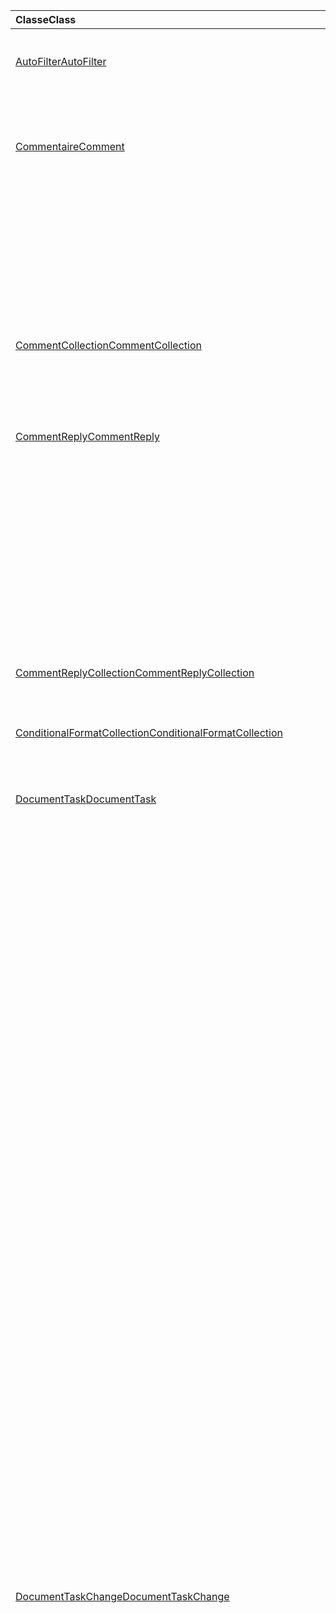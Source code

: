 | <span data-ttu-id="49071-101">Classe</span><span class="sxs-lookup"><span data-stu-id="49071-101">Class</span></span> | <span data-ttu-id="49071-102">Champs</span><span class="sxs-lookup"><span data-stu-id="49071-102">Fields</span></span> | <span data-ttu-id="49071-103">Description</span><span class="sxs-lookup"><span data-stu-id="49071-103">Description</span></span> |
|:---|:---|:---|
|[<span data-ttu-id="49071-104">AutoFilter</span><span class="sxs-lookup"><span data-stu-id="49071-104">AutoFilter</span></span>](/javascript/api/excel/excel.autofilter)|[<span data-ttu-id="49071-105">clearColumnCriteria(columnIndex: number)</span><span class="sxs-lookup"><span data-stu-id="49071-105">clearColumnCriteria(columnIndex: number)</span></span>](/javascript/api/excel/excel.autofilter#clearcolumncriteria-columnindex-)|<span data-ttu-id="49071-106">Efface les critères de filtre du filtre automatique.</span><span class="sxs-lookup"><span data-stu-id="49071-106">Clears the filter criteria of the AutoFilter.</span></span>|
|[<span data-ttu-id="49071-107">Commentaire</span><span class="sxs-lookup"><span data-stu-id="49071-107">Comment</span></span>](/javascript/api/excel/excel.comment)|[<span data-ttu-id="49071-108">assignTask(assignee: Identity)</span><span class="sxs-lookup"><span data-stu-id="49071-108">assignTask(assignee: Identity)</span></span>](/javascript/api/excel/excel.comment#assigntask-assignee-)|<span data-ttu-id="49071-109">Affecte la tâche liée au commentaire à l’utilisateur donné en tant que personne assignée.</span><span class="sxs-lookup"><span data-stu-id="49071-109">Assigns the task attached to the comment to the given user as an assignee.</span></span>|
||[<span data-ttu-id="49071-110">getTask()</span><span class="sxs-lookup"><span data-stu-id="49071-110">getTask()</span></span>](/javascript/api/excel/excel.comment#gettask--)|<span data-ttu-id="49071-111">Obtient la tâche associée à ce commentaire.</span><span class="sxs-lookup"><span data-stu-id="49071-111">Gets the task associated with this comment.</span></span>|
||[<span data-ttu-id="49071-112">getTaskOrNullObject()</span><span class="sxs-lookup"><span data-stu-id="49071-112">getTaskOrNullObject()</span></span>](/javascript/api/excel/excel.comment#gettaskornullobject--)|<span data-ttu-id="49071-113">Obtient la tâche associée à ce commentaire.</span><span class="sxs-lookup"><span data-stu-id="49071-113">Gets the task associated with this comment.</span></span>|
|[<span data-ttu-id="49071-114">CommentCollection</span><span class="sxs-lookup"><span data-stu-id="49071-114">CommentCollection</span></span>](/javascript/api/excel/excel.commentcollection)|[<span data-ttu-id="49071-115">getItemOrNullObject(commentId: string)</span><span class="sxs-lookup"><span data-stu-id="49071-115">getItemOrNullObject(commentId: string)</span></span>](/javascript/api/excel/excel.commentcollection#getitemornullobject-commentid-)|<span data-ttu-id="49071-116">Obtient un commentaire à partir de la collection de sites en fonction de son ID.</span><span class="sxs-lookup"><span data-stu-id="49071-116">Gets a comment from the collection based on its ID.</span></span>|
|[<span data-ttu-id="49071-117">CommentReply</span><span class="sxs-lookup"><span data-stu-id="49071-117">CommentReply</span></span>](/javascript/api/excel/excel.commentreply)|[<span data-ttu-id="49071-118">assignTask(assignee: Identity)</span><span class="sxs-lookup"><span data-stu-id="49071-118">assignTask(assignee: Identity)</span></span>](/javascript/api/excel/excel.commentreply#assigntask-assignee-)|<span data-ttu-id="49071-119">Affecte la tâche liée au commentaire à l’utilisateur donné en tant que seule personne assignée.</span><span class="sxs-lookup"><span data-stu-id="49071-119">Assigns the task attached to the comment to the given user as the sole assignee.</span></span>|
||[<span data-ttu-id="49071-120">getTask()</span><span class="sxs-lookup"><span data-stu-id="49071-120">getTask()</span></span>](/javascript/api/excel/excel.commentreply#gettask--)|<span data-ttu-id="49071-121">Obtient la tâche associée au fil de discussion de cette réponse de commentaire.</span><span class="sxs-lookup"><span data-stu-id="49071-121">Gets the task associated with this comment reply's thread.</span></span>|
||[<span data-ttu-id="49071-122">getTaskOrNullObject()</span><span class="sxs-lookup"><span data-stu-id="49071-122">getTaskOrNullObject()</span></span>](/javascript/api/excel/excel.commentreply#gettaskornullobject--)|<span data-ttu-id="49071-123">Obtient la tâche associée au fil de discussion de cette réponse de commentaire.</span><span class="sxs-lookup"><span data-stu-id="49071-123">Gets the task associated with this comment reply's thread.</span></span>|
|[<span data-ttu-id="49071-124">CommentReplyCollection</span><span class="sxs-lookup"><span data-stu-id="49071-124">CommentReplyCollection</span></span>](/javascript/api/excel/excel.commentreplycollection)|[<span data-ttu-id="49071-125">getItemOrNullObject(commentReplyId: string)</span><span class="sxs-lookup"><span data-stu-id="49071-125">getItemOrNullObject(commentReplyId: string)</span></span>](/javascript/api/excel/excel.commentreplycollection#getitemornullobject-commentreplyid-)|<span data-ttu-id="49071-126">Renvoie une réponse de commentaire identifié via son ID.</span><span class="sxs-lookup"><span data-stu-id="49071-126">Returns a comment reply identified by its ID.</span></span>|
|[<span data-ttu-id="49071-127">ConditionalFormatCollection</span><span class="sxs-lookup"><span data-stu-id="49071-127">ConditionalFormatCollection</span></span>](/javascript/api/excel/excel.conditionalformatcollection)|[<span data-ttu-id="49071-128">getItemOrNullObject(id: string)</span><span class="sxs-lookup"><span data-stu-id="49071-128">getItemOrNullObject(id: string)</span></span>](/javascript/api/excel/excel.conditionalformatcollection#getitemornullobject-id-)|<span data-ttu-id="49071-129">Renvoie un format conditionnel identifié par son ID.</span><span class="sxs-lookup"><span data-stu-id="49071-129">Returns a conditional format identified by its ID.</span></span>|
|[<span data-ttu-id="49071-130">DocumentTask</span><span class="sxs-lookup"><span data-stu-id="49071-130">DocumentTask</span></span>](/javascript/api/excel/excel.documenttask)|[<span data-ttu-id="49071-131">percentComplete</span><span class="sxs-lookup"><span data-stu-id="49071-131">percentComplete</span></span>](/javascript/api/excel/excel.documenttask#percentcomplete)|<span data-ttu-id="49071-132">Spécifie le pourcentage d’achèvement de la tâche.</span><span class="sxs-lookup"><span data-stu-id="49071-132">Specifies the completion percentage of the task.</span></span>|
||[<span data-ttu-id="49071-133">priority</span><span class="sxs-lookup"><span data-stu-id="49071-133">priority</span></span>](/javascript/api/excel/excel.documenttask#priority)|<span data-ttu-id="49071-134">Spécifie la priorité de la tâche.</span><span class="sxs-lookup"><span data-stu-id="49071-134">Specifies the priority of the task.</span></span>|
||[<span data-ttu-id="49071-135">assignees</span><span class="sxs-lookup"><span data-stu-id="49071-135">assignees</span></span>](/javascript/api/excel/excel.documenttask#assignees)|<span data-ttu-id="49071-136">Renvoie une collection de personnes assignées à la tâche.</span><span class="sxs-lookup"><span data-stu-id="49071-136">Returns a collection of assignees of the task.</span></span>|
||[<span data-ttu-id="49071-137">modifications</span><span class="sxs-lookup"><span data-stu-id="49071-137">changes</span></span>](/javascript/api/excel/excel.documenttask#changes)|<span data-ttu-id="49071-138">Obtient les enregistrements de modification de la tâche.</span><span class="sxs-lookup"><span data-stu-id="49071-138">Gets the change records of the task.</span></span>|
||[<span data-ttu-id="49071-139">comment</span><span class="sxs-lookup"><span data-stu-id="49071-139">comment</span></span>](/javascript/api/excel/excel.documenttask#comment)|<span data-ttu-id="49071-140">Obtient le commentaire associé à la tâche.</span><span class="sxs-lookup"><span data-stu-id="49071-140">Gets the comment associated with the task.</span></span>|
||[<span data-ttu-id="49071-141">completedBy</span><span class="sxs-lookup"><span data-stu-id="49071-141">completedBy</span></span>](/javascript/api/excel/excel.documenttask#completedby)|<span data-ttu-id="49071-142">Obtient l’utilisateur le plus récent à avoir effectué la tâche.</span><span class="sxs-lookup"><span data-stu-id="49071-142">Gets the most recent user to have completed the task.</span></span>|
||[<span data-ttu-id="49071-143">completedDateTime</span><span class="sxs-lookup"><span data-stu-id="49071-143">completedDateTime</span></span>](/javascript/api/excel/excel.documenttask#completeddatetime)|<span data-ttu-id="49071-144">Obtient la date et l’heure de fin de la tâche.</span><span class="sxs-lookup"><span data-stu-id="49071-144">Gets the date and time that the task was completed.</span></span>|
||[<span data-ttu-id="49071-145">createdBy</span><span class="sxs-lookup"><span data-stu-id="49071-145">createdBy</span></span>](/javascript/api/excel/excel.documenttask#createdby)|<span data-ttu-id="49071-146">Obtient l’utilisateur qui a créé la tâche.</span><span class="sxs-lookup"><span data-stu-id="49071-146">Gets the user who created the task.</span></span>|
||[<span data-ttu-id="49071-147">createdDateTime</span><span class="sxs-lookup"><span data-stu-id="49071-147">createdDateTime</span></span>](/javascript/api/excel/excel.documenttask#createddatetime)|<span data-ttu-id="49071-148">Obtient la date et l’heure de création de la tâche.</span><span class="sxs-lookup"><span data-stu-id="49071-148">Gets the date and time that the task was created.</span></span>|
||[<span data-ttu-id="49071-149">id</span><span class="sxs-lookup"><span data-stu-id="49071-149">id</span></span>](/javascript/api/excel/excel.documenttask#id)|<span data-ttu-id="49071-150">Obtient l’ID de la tâche.</span><span class="sxs-lookup"><span data-stu-id="49071-150">Gets the ID of the task.</span></span>|
||[<span data-ttu-id="49071-151">setStartAndDueDateTime(startDateTime: Date, dueDateTime: Date)</span><span class="sxs-lookup"><span data-stu-id="49071-151">setStartAndDueDateTime(startDateTime: Date, dueDateTime: Date)</span></span>](/javascript/api/excel/excel.documenttask#setstartandduedatetime-startdatetime--duedatetime-)|<span data-ttu-id="49071-152">Modifie le début et les dates d’échéance de la tâche.</span><span class="sxs-lookup"><span data-stu-id="49071-152">Changes the start and the due dates of the task.</span></span>|
||[<span data-ttu-id="49071-153">startAndDueDateTime</span><span class="sxs-lookup"><span data-stu-id="49071-153">startAndDueDateTime</span></span>](/javascript/api/excel/excel.documenttask#startandduedatetime)|<span data-ttu-id="49071-154">Obtient ou définit la date et l’heure de début et d’échéance de la tâche.</span><span class="sxs-lookup"><span data-stu-id="49071-154">Gets or sets the date and time the task should start and is due.</span></span>|
||[<span data-ttu-id="49071-155">title</span><span class="sxs-lookup"><span data-stu-id="49071-155">title</span></span>](/javascript/api/excel/excel.documenttask#title)|<span data-ttu-id="49071-156">Spécifie le titre de la tâche.</span><span class="sxs-lookup"><span data-stu-id="49071-156">Specifies title of the task.</span></span>|
|[<span data-ttu-id="49071-157">DocumentTaskChange</span><span class="sxs-lookup"><span data-stu-id="49071-157">DocumentTaskChange</span></span>](/javascript/api/excel/excel.documenttaskchange)|[<span data-ttu-id="49071-158">assignee</span><span class="sxs-lookup"><span data-stu-id="49071-158">assignee</span></span>](/javascript/api/excel/excel.documenttaskchange#assignee)|<span data-ttu-id="49071-159">Représente l’utilisateur affecté à la tâche pour un type d’enregistrement de modification ou l’utilisateur non affecté à la tâche pour `assign` un type d’enregistrement de `unassign` modification.</span><span class="sxs-lookup"><span data-stu-id="49071-159">Represents the user assigned to the task for an `assign` change record type, or the user unassigned from the task for an `unassign` change record type.</span></span>|
||[<span data-ttu-id="49071-160">changedBy</span><span class="sxs-lookup"><span data-stu-id="49071-160">changedBy</span></span>](/javascript/api/excel/excel.documenttaskchange#changedby)|<span data-ttu-id="49071-161">Représente l’utilisateur qui a créé ou modifié la tâche.</span><span class="sxs-lookup"><span data-stu-id="49071-161">Represents the user who created or changed the task.</span></span>|
||[<span data-ttu-id="49071-162">commentId</span><span class="sxs-lookup"><span data-stu-id="49071-162">commentId</span></span>](/javascript/api/excel/excel.documenttaskchange#commentid)|<span data-ttu-id="49071-163">Représente l’ID du ou des points d’ancrage de la `Comment` `CommentReply` modification de tâche.</span><span class="sxs-lookup"><span data-stu-id="49071-163">Represents the ID of the `Comment` or `CommentReply` to which the task change is anchored.</span></span>|
||[<span data-ttu-id="49071-164">createdDateTime</span><span class="sxs-lookup"><span data-stu-id="49071-164">createdDateTime</span></span>](/javascript/api/excel/excel.documenttaskchange#createddatetime)|<span data-ttu-id="49071-165">Représente la date et l’heure de création de l’enregistrement de modification de tâche.</span><span class="sxs-lookup"><span data-stu-id="49071-165">Represents the creation date and time of the task change record.</span></span>|
||[<span data-ttu-id="49071-166">dueDateTime</span><span class="sxs-lookup"><span data-stu-id="49071-166">dueDateTime</span></span>](/javascript/api/excel/excel.documenttaskchange#duedatetime)|<span data-ttu-id="49071-167">Représente la date et l’heure d’échéance de la tâche, dans le fuseau horaire UTC.</span><span class="sxs-lookup"><span data-stu-id="49071-167">Represents the task's due date and time, in UTC time zone.</span></span>|
||[<span data-ttu-id="49071-168">id</span><span class="sxs-lookup"><span data-stu-id="49071-168">id</span></span>](/javascript/api/excel/excel.documenttaskchange#id)|<span data-ttu-id="49071-169">ID de l’enregistrement de modification de tâche.</span><span class="sxs-lookup"><span data-stu-id="49071-169">ID for the task change record.</span></span>|
||[<span data-ttu-id="49071-170">percentComplete</span><span class="sxs-lookup"><span data-stu-id="49071-170">percentComplete</span></span>](/javascript/api/excel/excel.documenttaskchange#percentcomplete)|<span data-ttu-id="49071-171">Représente le pourcentage d’achèvement de la tâche.</span><span class="sxs-lookup"><span data-stu-id="49071-171">Represents the task's completion percentage.</span></span>|
||[<span data-ttu-id="49071-172">priority</span><span class="sxs-lookup"><span data-stu-id="49071-172">priority</span></span>](/javascript/api/excel/excel.documenttaskchange#priority)|<span data-ttu-id="49071-173">Représente la priorité de la tâche.</span><span class="sxs-lookup"><span data-stu-id="49071-173">Represents the task's priority.</span></span>|
||[<span data-ttu-id="49071-174">startDateTime</span><span class="sxs-lookup"><span data-stu-id="49071-174">startDateTime</span></span>](/javascript/api/excel/excel.documenttaskchange#startdatetime)|<span data-ttu-id="49071-175">Représente la date et l’heure de début de la tâche, dans le fuseau horaire UTC.</span><span class="sxs-lookup"><span data-stu-id="49071-175">Represents the task's start date and time, in UTC time zone.</span></span>|
||[<span data-ttu-id="49071-176">title</span><span class="sxs-lookup"><span data-stu-id="49071-176">title</span></span>](/javascript/api/excel/excel.documenttaskchange#title)|<span data-ttu-id="49071-177">Représente le titre de la tâche.</span><span class="sxs-lookup"><span data-stu-id="49071-177">Represents the task's title.</span></span>|
||[<span data-ttu-id="49071-178">type</span><span class="sxs-lookup"><span data-stu-id="49071-178">type</span></span>](/javascript/api/excel/excel.documenttaskchange#type)|<span data-ttu-id="49071-179">Représente le type d’action de l’enregistrement de modification de tâche.</span><span class="sxs-lookup"><span data-stu-id="49071-179">Represents the action type of the task change record.</span></span>|
||[<span data-ttu-id="49071-180">undoHistoryId</span><span class="sxs-lookup"><span data-stu-id="49071-180">undoHistoryId</span></span>](/javascript/api/excel/excel.documenttaskchange#undohistoryid)|<span data-ttu-id="49071-181">Représente la propriété `DocumentTaskChange.id` qui a été annulée pour le type `undo` d’enregistrement de modification.</span><span class="sxs-lookup"><span data-stu-id="49071-181">Represents the `DocumentTaskChange.id` property that was undone for the `undo` change record type.</span></span>|
|[<span data-ttu-id="49071-182">DocumentTaskChangeCollection</span><span class="sxs-lookup"><span data-stu-id="49071-182">DocumentTaskChangeCollection</span></span>](/javascript/api/excel/excel.documenttaskchangecollection)|[<span data-ttu-id="49071-183">getCount()</span><span class="sxs-lookup"><span data-stu-id="49071-183">getCount()</span></span>](/javascript/api/excel/excel.documenttaskchangecollection#getcount--)|<span data-ttu-id="49071-184">Obtient le nombre d’enregistrements de modification dans la collection pour la tâche.</span><span class="sxs-lookup"><span data-stu-id="49071-184">Gets the number of change records in the collection for the task.</span></span>|
||[<span data-ttu-id="49071-185">getItemAt(index: number)</span><span class="sxs-lookup"><span data-stu-id="49071-185">getItemAt(index: number)</span></span>](/javascript/api/excel/excel.documenttaskchangecollection#getitemat-index-)|<span data-ttu-id="49071-186">Obtient un enregistrement de modification de tâche à l’aide de son index dans la collection.</span><span class="sxs-lookup"><span data-stu-id="49071-186">Gets a task change record by using its index in the collection.</span></span>|
||[<span data-ttu-id="49071-187">items</span><span class="sxs-lookup"><span data-stu-id="49071-187">items</span></span>](/javascript/api/excel/excel.documenttaskchangecollection#items)|<span data-ttu-id="49071-188">Obtient l’élément enfant chargé dans cette collection de sites.</span><span class="sxs-lookup"><span data-stu-id="49071-188">Gets the loaded child items in this collection.</span></span>|
|[<span data-ttu-id="49071-189">DocumentTaskCollection</span><span class="sxs-lookup"><span data-stu-id="49071-189">DocumentTaskCollection</span></span>](/javascript/api/excel/excel.documenttaskcollection)|[<span data-ttu-id="49071-190">getCount()</span><span class="sxs-lookup"><span data-stu-id="49071-190">getCount()</span></span>](/javascript/api/excel/excel.documenttaskcollection#getcount--)|<span data-ttu-id="49071-191">Obtient le nombre de tâches dans la collection.</span><span class="sxs-lookup"><span data-stu-id="49071-191">Gets the number of tasks in the collection.</span></span>|
||[<span data-ttu-id="49071-192">getItem(key: string)</span><span class="sxs-lookup"><span data-stu-id="49071-192">getItem(key: string)</span></span>](/javascript/api/excel/excel.documenttaskcollection#getitem-key-)|<span data-ttu-id="49071-193">Obtient une tâche à l’aide de son ID.</span><span class="sxs-lookup"><span data-stu-id="49071-193">Gets a task using its ID.</span></span>|
||[<span data-ttu-id="49071-194">getItemAt(index: number)</span><span class="sxs-lookup"><span data-stu-id="49071-194">getItemAt(index: number)</span></span>](/javascript/api/excel/excel.documenttaskcollection#getitemat-index-)|<span data-ttu-id="49071-195">Obtient une tâche par son index dans la collection.</span><span class="sxs-lookup"><span data-stu-id="49071-195">Gets a task by its index in the collection.</span></span>|
||[<span data-ttu-id="49071-196">getItemOrNullObject(key: string)</span><span class="sxs-lookup"><span data-stu-id="49071-196">getItemOrNullObject(key: string)</span></span>](/javascript/api/excel/excel.documenttaskcollection#getitemornullobject-key-)|<span data-ttu-id="49071-197">Obtient une tâche à l’aide de son ID.</span><span class="sxs-lookup"><span data-stu-id="49071-197">Gets a task using its ID.</span></span>|
||[<span data-ttu-id="49071-198">items</span><span class="sxs-lookup"><span data-stu-id="49071-198">items</span></span>](/javascript/api/excel/excel.documenttaskcollection#items)|<span data-ttu-id="49071-199">Obtient l’élément enfant chargé dans cette collection de sites.</span><span class="sxs-lookup"><span data-stu-id="49071-199">Gets the loaded child items in this collection.</span></span>|
|[<span data-ttu-id="49071-200">DocumentTaskSchedule</span><span class="sxs-lookup"><span data-stu-id="49071-200">DocumentTaskSchedule</span></span>](/javascript/api/excel/excel.documenttaskschedule)|[<span data-ttu-id="49071-201">dueDateTime</span><span class="sxs-lookup"><span data-stu-id="49071-201">dueDateTime</span></span>](/javascript/api/excel/excel.documenttaskschedule#duedatetime)|<span data-ttu-id="49071-202">Obtient la date et l’heure d’échéance de la tâche.</span><span class="sxs-lookup"><span data-stu-id="49071-202">Gets the date and time that the task is due.</span></span>|
||[<span data-ttu-id="49071-203">startDateTime</span><span class="sxs-lookup"><span data-stu-id="49071-203">startDateTime</span></span>](/javascript/api/excel/excel.documenttaskschedule#startdatetime)|<span data-ttu-id="49071-204">Obtient la date et l’heure de début de la tâche.</span><span class="sxs-lookup"><span data-stu-id="49071-204">Gets the date and time that the task should start.</span></span>|
|[<span data-ttu-id="49071-205">FormulaChangedEventDetail</span><span class="sxs-lookup"><span data-stu-id="49071-205">FormulaChangedEventDetail</span></span>](/javascript/api/excel/excel.formulachangedeventdetail)|[<span data-ttu-id="49071-206">cellAddress</span><span class="sxs-lookup"><span data-stu-id="49071-206">cellAddress</span></span>](/javascript/api/excel/excel.formulachangedeventdetail#celladdress)|<span data-ttu-id="49071-207">Adresse de la cellule qui contient la formule modifiée.</span><span class="sxs-lookup"><span data-stu-id="49071-207">The address of the cell that contains the changed formula.</span></span>|
||[<span data-ttu-id="49071-208">previousFormula</span><span class="sxs-lookup"><span data-stu-id="49071-208">previousFormula</span></span>](/javascript/api/excel/excel.formulachangedeventdetail#previousformula)|<span data-ttu-id="49071-209">Représente la formule précédente, avant qu’elle n’a été modifiée.</span><span class="sxs-lookup"><span data-stu-id="49071-209">Represents the previous formula, before it was changed.</span></span>|
|[<span data-ttu-id="49071-210">GroupShapeCollection</span><span class="sxs-lookup"><span data-stu-id="49071-210">GroupShapeCollection</span></span>](/javascript/api/excel/excel.groupshapecollection)|[<span data-ttu-id="49071-211">getItemOrNullObject(key: string)</span><span class="sxs-lookup"><span data-stu-id="49071-211">getItemOrNullObject(key: string)</span></span>](/javascript/api/excel/excel.groupshapecollection#getitemornullobject-key-)|<span data-ttu-id="49071-212">Obtient une forme à l’aide de son nom ou de son ID.</span><span class="sxs-lookup"><span data-stu-id="49071-212">Gets a shape using its name or ID.</span></span>|
|[<span data-ttu-id="49071-213">Identité</span><span class="sxs-lookup"><span data-stu-id="49071-213">Identity</span></span>](/javascript/api/excel/excel.identity)|[<span data-ttu-id="49071-214">displayName</span><span class="sxs-lookup"><span data-stu-id="49071-214">displayName</span></span>](/javascript/api/excel/excel.identity#displayname)|<span data-ttu-id="49071-215">Représente le nom d’affichage de l’utilisateur.</span><span class="sxs-lookup"><span data-stu-id="49071-215">Represents the user's display name.</span></span>|
||[<span data-ttu-id="49071-216">email</span><span class="sxs-lookup"><span data-stu-id="49071-216">email</span></span>](/javascript/api/excel/excel.identity#email)|<span data-ttu-id="49071-217">Représente l’adresse e-mail de l’utilisateur.</span><span class="sxs-lookup"><span data-stu-id="49071-217">Represents the user's email address.</span></span>|
||[<span data-ttu-id="49071-218">id</span><span class="sxs-lookup"><span data-stu-id="49071-218">id</span></span>](/javascript/api/excel/excel.identity#id)|<span data-ttu-id="49071-219">Représente l’ID unique de l’utilisateur.</span><span class="sxs-lookup"><span data-stu-id="49071-219">Represents the user's unique ID.</span></span>|
|[<span data-ttu-id="49071-220">IdentityCollection</span><span class="sxs-lookup"><span data-stu-id="49071-220">IdentityCollection</span></span>](/javascript/api/excel/excel.identitycollection)|[<span data-ttu-id="49071-221">add(assignee: Identity)</span><span class="sxs-lookup"><span data-stu-id="49071-221">add(assignee: Identity)</span></span>](/javascript/api/excel/excel.identitycollection#add-assignee-)|<span data-ttu-id="49071-222">Ajoute une identité d’utilisateur à la collection.</span><span class="sxs-lookup"><span data-stu-id="49071-222">Adds a user identity to the collection.</span></span>|
||[<span data-ttu-id="49071-223">clear()</span><span class="sxs-lookup"><span data-stu-id="49071-223">clear()</span></span>](/javascript/api/excel/excel.identitycollection#clear--)|<span data-ttu-id="49071-224">Supprime toutes les identités utilisateur de la collection.</span><span class="sxs-lookup"><span data-stu-id="49071-224">Removes all user identities from the collection.</span></span>|
||[<span data-ttu-id="49071-225">getCount()</span><span class="sxs-lookup"><span data-stu-id="49071-225">getCount()</span></span>](/javascript/api/excel/excel.identitycollection#getcount--)|<span data-ttu-id="49071-226">Obtient le nombre d'éléments dans la collection.</span><span class="sxs-lookup"><span data-stu-id="49071-226">Gets the number of items in the collection.</span></span>|
||[<span data-ttu-id="49071-227">getItemAt(index: number)</span><span class="sxs-lookup"><span data-stu-id="49071-227">getItemAt(index: number)</span></span>](/javascript/api/excel/excel.identitycollection#getitemat-index-)|<span data-ttu-id="49071-228">Obtient une identité d’utilisateur de document à l’aide de son index dans la collection.</span><span class="sxs-lookup"><span data-stu-id="49071-228">Gets a document user identity by using its index in the collection.</span></span>|
||[<span data-ttu-id="49071-229">items</span><span class="sxs-lookup"><span data-stu-id="49071-229">items</span></span>](/javascript/api/excel/excel.identitycollection#items)|<span data-ttu-id="49071-230">Obtient l’élément enfant chargé dans cette collection de sites.</span><span class="sxs-lookup"><span data-stu-id="49071-230">Gets the loaded child items in this collection.</span></span>|
||[<span data-ttu-id="49071-231">remove(assignee: Identity)</span><span class="sxs-lookup"><span data-stu-id="49071-231">remove(assignee: Identity)</span></span>](/javascript/api/excel/excel.identitycollection#remove-assignee-)|<span data-ttu-id="49071-232">Supprime une identité d’utilisateur de la collection.</span><span class="sxs-lookup"><span data-stu-id="49071-232">Removes a user identity from the collection.</span></span>|
|[<span data-ttu-id="49071-233">IdentityEntity</span><span class="sxs-lookup"><span data-stu-id="49071-233">IdentityEntity</span></span>](/javascript/api/excel/excel.identityentity)|[<span data-ttu-id="49071-234">displayName</span><span class="sxs-lookup"><span data-stu-id="49071-234">displayName</span></span>](/javascript/api/excel/excel.identityentity#displayname)|<span data-ttu-id="49071-235">Représente le nom d’affichage de l’utilisateur.</span><span class="sxs-lookup"><span data-stu-id="49071-235">Represents the user's display name.</span></span>|
||[<span data-ttu-id="49071-236">email</span><span class="sxs-lookup"><span data-stu-id="49071-236">email</span></span>](/javascript/api/excel/excel.identityentity#email)|<span data-ttu-id="49071-237">Représente l’adresse e-mail de l’utilisateur.</span><span class="sxs-lookup"><span data-stu-id="49071-237">Represents the user's email address.</span></span>|
||[<span data-ttu-id="49071-238">id</span><span class="sxs-lookup"><span data-stu-id="49071-238">id</span></span>](/javascript/api/excel/excel.identityentity#id)|<span data-ttu-id="49071-239">Représente l’ID unique de l’utilisateur.</span><span class="sxs-lookup"><span data-stu-id="49071-239">Represents the user's unique ID.</span></span>|
|[<span data-ttu-id="49071-240">InsertWorksheetOptions</span><span class="sxs-lookup"><span data-stu-id="49071-240">InsertWorksheetOptions</span></span>](/javascript/api/excel/excel.insertworksheetoptions)|[<span data-ttu-id="49071-241">positionType</span><span class="sxs-lookup"><span data-stu-id="49071-241">positionType</span></span>](/javascript/api/excel/excel.insertworksheetoptions#positiontype)|<span data-ttu-id="49071-242">Position d’insertion, dans le livre de calcul actuel, des nouvelles feuilles de calcul.</span><span class="sxs-lookup"><span data-stu-id="49071-242">The insert position, in the current workbook, of the new worksheets.</span></span>|
||[<span data-ttu-id="49071-243">relativeTo</span><span class="sxs-lookup"><span data-stu-id="49071-243">relativeTo</span></span>](/javascript/api/excel/excel.insertworksheetoptions#relativeto)|<span data-ttu-id="49071-244">Feuille de calcul du manuel actuel référencé pour le `WorksheetPositionType` paramètre.</span><span class="sxs-lookup"><span data-stu-id="49071-244">The worksheet in the current workbook that is referenced for the `WorksheetPositionType` parameter.</span></span>|
||[<span data-ttu-id="49071-245">sheetNamesToInsert</span><span class="sxs-lookup"><span data-stu-id="49071-245">sheetNamesToInsert</span></span>](/javascript/api/excel/excel.insertworksheetoptions#sheetnamestoinsert)|<span data-ttu-id="49071-246">Noms des feuilles de calcul individuelles à insérer.</span><span class="sxs-lookup"><span data-stu-id="49071-246">The names of individual worksheets to insert.</span></span>|
|[<span data-ttu-id="49071-247">LinkedDataType</span><span class="sxs-lookup"><span data-stu-id="49071-247">LinkedDataType</span></span>](/javascript/api/excel/excel.linkeddatatype)|[<span data-ttu-id="49071-248">dataProvider</span><span class="sxs-lookup"><span data-stu-id="49071-248">dataProvider</span></span>](/javascript/api/excel/excel.linkeddatatype#dataprovider)|<span data-ttu-id="49071-249">Nom du fournisseur de données pour le type de données liées.</span><span class="sxs-lookup"><span data-stu-id="49071-249">The name of the data provider for the linked data type.</span></span>|
||[<span data-ttu-id="49071-250">lastRefreshed</span><span class="sxs-lookup"><span data-stu-id="49071-250">lastRefreshed</span></span>](/javascript/api/excel/excel.linkeddatatype#lastrefreshed)|<span data-ttu-id="49071-251">Date et heure du fuseau horaire local depuis l’ouverture du manuel lors de la dernière actualisation du type de données liées.</span><span class="sxs-lookup"><span data-stu-id="49071-251">The local time-zone date and time since the workbook was opened when the linked data type was last refreshed.</span></span>|
||[<span data-ttu-id="49071-252">name</span><span class="sxs-lookup"><span data-stu-id="49071-252">name</span></span>](/javascript/api/excel/excel.linkeddatatype#name)|<span data-ttu-id="49071-253">Nom du type de données liées.</span><span class="sxs-lookup"><span data-stu-id="49071-253">The name of the linked data type.</span></span>|
||[<span data-ttu-id="49071-254">periodicRefreshInterval</span><span class="sxs-lookup"><span data-stu-id="49071-254">periodicRefreshInterval</span></span>](/javascript/api/excel/excel.linkeddatatype#periodicrefreshinterval)|<span data-ttu-id="49071-255">Fréquence, en secondes, à laquelle le type de données liées est actualisé si elle est définie `refreshMode` sur « Périodique ».</span><span class="sxs-lookup"><span data-stu-id="49071-255">The frequency, in seconds, at which the linked data type is refreshed if `refreshMode` is set to "Periodic".</span></span>|
||[<span data-ttu-id="49071-256">refreshMode</span><span class="sxs-lookup"><span data-stu-id="49071-256">refreshMode</span></span>](/javascript/api/excel/excel.linkeddatatype#refreshmode)|<span data-ttu-id="49071-257">Mécanisme par lequel les données du type de données liées sont récupérées.</span><span class="sxs-lookup"><span data-stu-id="49071-257">The mechanism by which the data for the linked data type is retrieved.</span></span>|
||[<span data-ttu-id="49071-258">serviceId</span><span class="sxs-lookup"><span data-stu-id="49071-258">serviceId</span></span>](/javascript/api/excel/excel.linkeddatatype#serviceid)|<span data-ttu-id="49071-259">ID unique du type de données liées.</span><span class="sxs-lookup"><span data-stu-id="49071-259">The unique ID of the linked data type.</span></span>|
||[<span data-ttu-id="49071-260">supportedRefreshModes</span><span class="sxs-lookup"><span data-stu-id="49071-260">supportedRefreshModes</span></span>](/javascript/api/excel/excel.linkeddatatype#supportedrefreshmodes)|<span data-ttu-id="49071-261">Renvoie un tableau avec tous les modes d’actualisation pris en charge par le type de données liées.</span><span class="sxs-lookup"><span data-stu-id="49071-261">Returns an array with all the refresh modes supported by the linked data type.</span></span>|
||[<span data-ttu-id="49071-262">requestRefresh()</span><span class="sxs-lookup"><span data-stu-id="49071-262">requestRefresh()</span></span>](/javascript/api/excel/excel.linkeddatatype#requestrefresh--)|<span data-ttu-id="49071-263">Effectue une demande d’actualisation du type de données liées.</span><span class="sxs-lookup"><span data-stu-id="49071-263">Makes a request to refresh the linked data type.</span></span>|
||[<span data-ttu-id="49071-264">requestSetRefreshMode(refreshMode: Excel. LinkedDataTypeRefreshMode)</span><span class="sxs-lookup"><span data-stu-id="49071-264">requestSetRefreshMode(refreshMode: Excel.LinkedDataTypeRefreshMode)</span></span>](/javascript/api/excel/excel.linkeddatatype#requestsetrefreshmode-refreshmode-)|<span data-ttu-id="49071-265">Effectue une demande de modification du mode d’actualisation pour ce type de données liées.</span><span class="sxs-lookup"><span data-stu-id="49071-265">Makes a request to change the refresh mode for this linked data type.</span></span>|
|[<span data-ttu-id="49071-266">LinkedDataTypeAddedEventArgs</span><span class="sxs-lookup"><span data-stu-id="49071-266">LinkedDataTypeAddedEventArgs</span></span>](/javascript/api/excel/excel.linkeddatatypeaddedeventargs)|[<span data-ttu-id="49071-267">serviceId</span><span class="sxs-lookup"><span data-stu-id="49071-267">serviceId</span></span>](/javascript/api/excel/excel.linkeddatatypeaddedeventargs#serviceid)|<span data-ttu-id="49071-268">ID unique du nouveau type de données liées.</span><span class="sxs-lookup"><span data-stu-id="49071-268">The unique ID of the new linked data type.</span></span>|
||[<span data-ttu-id="49071-269">source</span><span class="sxs-lookup"><span data-stu-id="49071-269">source</span></span>](/javascript/api/excel/excel.linkeddatatypeaddedeventargs#source)|<span data-ttu-id="49071-270">Obtient la source de l’événement.</span><span class="sxs-lookup"><span data-stu-id="49071-270">Gets the source of the event.</span></span>|
||[<span data-ttu-id="49071-271">type</span><span class="sxs-lookup"><span data-stu-id="49071-271">type</span></span>](/javascript/api/excel/excel.linkeddatatypeaddedeventargs#type)|<span data-ttu-id="49071-272">Obtient le type de l’événement.</span><span class="sxs-lookup"><span data-stu-id="49071-272">Gets the type of the event.</span></span>|
|[<span data-ttu-id="49071-273">LinkedDataTypeCollection</span><span class="sxs-lookup"><span data-stu-id="49071-273">LinkedDataTypeCollection</span></span>](/javascript/api/excel/excel.linkeddatatypecollection)|[<span data-ttu-id="49071-274">getCount()</span><span class="sxs-lookup"><span data-stu-id="49071-274">getCount()</span></span>](/javascript/api/excel/excel.linkeddatatypecollection#getcount--)|<span data-ttu-id="49071-275">Obtient le nombre de types de données liées dans la collection.</span><span class="sxs-lookup"><span data-stu-id="49071-275">Gets the number of linked data types in the collection.</span></span>|
||[<span data-ttu-id="49071-276">getItem(key: number)</span><span class="sxs-lookup"><span data-stu-id="49071-276">getItem(key: number)</span></span>](/javascript/api/excel/excel.linkeddatatypecollection#getitem-key-)|<span data-ttu-id="49071-277">Obtient un type de données liées par ID de service.</span><span class="sxs-lookup"><span data-stu-id="49071-277">Gets a linked data type by service ID.</span></span>|
||[<span data-ttu-id="49071-278">getItemAt(index: number)</span><span class="sxs-lookup"><span data-stu-id="49071-278">getItemAt(index: number)</span></span>](/javascript/api/excel/excel.linkeddatatypecollection#getitemat-index-)|<span data-ttu-id="49071-279">Obtient un type de données liées par son index dans la collection.</span><span class="sxs-lookup"><span data-stu-id="49071-279">Gets a linked data type by its index in the collection.</span></span>|
||[<span data-ttu-id="49071-280">getItemOrNullObject(key: number)</span><span class="sxs-lookup"><span data-stu-id="49071-280">getItemOrNullObject(key: number)</span></span>](/javascript/api/excel/excel.linkeddatatypecollection#getitemornullobject-key-)|<span data-ttu-id="49071-281">Obtient un type de données liées par ID.</span><span class="sxs-lookup"><span data-stu-id="49071-281">Gets a linked data type by ID.</span></span>|
||[<span data-ttu-id="49071-282">items</span><span class="sxs-lookup"><span data-stu-id="49071-282">items</span></span>](/javascript/api/excel/excel.linkeddatatypecollection#items)|<span data-ttu-id="49071-283">Obtient l’élément enfant chargé dans cette collection de sites.</span><span class="sxs-lookup"><span data-stu-id="49071-283">Gets the loaded child items in this collection.</span></span>|
||[<span data-ttu-id="49071-284">requestRefreshAll()</span><span class="sxs-lookup"><span data-stu-id="49071-284">requestRefreshAll()</span></span>](/javascript/api/excel/excel.linkeddatatypecollection#requestrefreshall--)|<span data-ttu-id="49071-285">Effectue une demande d’actualisation de tous les types de données liées dans la collection.</span><span class="sxs-lookup"><span data-stu-id="49071-285">Makes a request to refresh all the linked data types in the collection.</span></span>|
|[<span data-ttu-id="49071-286">NamedSheetViewCollection</span><span class="sxs-lookup"><span data-stu-id="49071-286">NamedSheetViewCollection</span></span>](/javascript/api/excel/excel.namedsheetviewcollection)|[<span data-ttu-id="49071-287">getItemOrNullObject(key: string)</span><span class="sxs-lookup"><span data-stu-id="49071-287">getItemOrNullObject(key: string)</span></span>](/javascript/api/excel/excel.namedsheetviewcollection#getitemornullobject-key-)|<span data-ttu-id="49071-288">Obtient une vue de feuille à l’aide de son nom.</span><span class="sxs-lookup"><span data-stu-id="49071-288">Gets a sheet view using its name.</span></span>|
|[<span data-ttu-id="49071-289">PivotLayout</span><span class="sxs-lookup"><span data-stu-id="49071-289">PivotLayout</span></span>](/javascript/api/excel/excel.pivotlayout)|[<span data-ttu-id="49071-290">altTextDescription</span><span class="sxs-lookup"><span data-stu-id="49071-290">altTextDescription</span></span>](/javascript/api/excel/excel.pivotlayout#alttextdescription)|<span data-ttu-id="49071-291">Description de texte de alt du tableau croisé dynamique.</span><span class="sxs-lookup"><span data-stu-id="49071-291">The alt text description of the PivotTable.</span></span>|
||[<span data-ttu-id="49071-292">altTextTitle</span><span class="sxs-lookup"><span data-stu-id="49071-292">altTextTitle</span></span>](/javascript/api/excel/excel.pivotlayout#alttexttitle)|<span data-ttu-id="49071-293">Titre de texte de alt du tableau croisé dynamique.</span><span class="sxs-lookup"><span data-stu-id="49071-293">The alt text title of the PivotTable.</span></span>|
||[<span data-ttu-id="49071-294">displayBlankLineAfterEachItem(display: boolean)</span><span class="sxs-lookup"><span data-stu-id="49071-294">displayBlankLineAfterEachItem(display: boolean)</span></span>](/javascript/api/excel/excel.pivotlayout#displayblanklineaftereachitem-display-)|<span data-ttu-id="49071-295">Définit si une ligne vide doit être affichée après chaque élément.</span><span class="sxs-lookup"><span data-stu-id="49071-295">Sets whether or not to display a blank line after each item.</span></span>|
||[<span data-ttu-id="49071-296">emptyCellText</span><span class="sxs-lookup"><span data-stu-id="49071-296">emptyCellText</span></span>](/javascript/api/excel/excel.pivotlayout#emptycelltext)|<span data-ttu-id="49071-297">Texte qui est automatiquement rempli dans n’importe quelle cellule vide du tableau croisé dynamique si `fillEmptyCells == true` .</span><span class="sxs-lookup"><span data-stu-id="49071-297">The text that is automatically filled into any empty cell in the PivotTable if `fillEmptyCells == true`.</span></span>|
||[<span data-ttu-id="49071-298">fillEmptyCells</span><span class="sxs-lookup"><span data-stu-id="49071-298">fillEmptyCells</span></span>](/javascript/api/excel/excel.pivotlayout#fillemptycells)|<span data-ttu-id="49071-299">Spécifie si les cellules vides du tableau croisé dynamique doivent être remplies avec le `emptyCellText` .</span><span class="sxs-lookup"><span data-stu-id="49071-299">Specifies whether empty cells in the PivotTable should be populated with the `emptyCellText`.</span></span>|
||[<span data-ttu-id="49071-300">getCell(dataHierarchy: DataPivotHierarchy \| string, rowItems: Array<PivotItem \| string>, columnItems: Array<PivotItem \| string>)</span><span class="sxs-lookup"><span data-stu-id="49071-300">getCell(dataHierarchy: DataPivotHierarchy \| string, rowItems: Array<PivotItem \| string>, columnItems: Array<PivotItem \| string>)</span></span>](/javascript/api/excel/excel.pivotlayout#getcell-datahierarchy--rowitems--columnitems-)|<span data-ttu-id="49071-301">Obtient une cellule unique dans le tableau croisé dynamique basé sur une hiérarchie de données ainsi que les éléments de ligne et de colonne de leurs hiérarchies respectives.</span><span class="sxs-lookup"><span data-stu-id="49071-301">Gets a unique cell in the PivotTable based on a data hierarchy and the row and column items of their respective hierarchies.</span></span>|
||[<span data-ttu-id="49071-302">pivotStyle</span><span class="sxs-lookup"><span data-stu-id="49071-302">pivotStyle</span></span>](/javascript/api/excel/excel.pivotlayout#pivotstyle)|<span data-ttu-id="49071-303">Style appliqué au tableau croisé dynamique.</span><span class="sxs-lookup"><span data-stu-id="49071-303">The style applied to the PivotTable.</span></span>|
||[<span data-ttu-id="49071-304">repeatAllItemLabels(repeatLabels: boolean)</span><span class="sxs-lookup"><span data-stu-id="49071-304">repeatAllItemLabels(repeatLabels: boolean)</span></span>](/javascript/api/excel/excel.pivotlayout#repeatallitemlabels-repeatlabels-)|<span data-ttu-id="49071-305">Définit le paramètre « Répéter toutes les étiquettes d’éléments » sur tous les champs du tableau croisé dynamique.</span><span class="sxs-lookup"><span data-stu-id="49071-305">Sets the "repeat all item labels" setting across all fields in the PivotTable.</span></span>|
||[<span data-ttu-id="49071-306">setStyle(style: string \| PivotTableStyle \| BuiltInPivotTableStyle)</span><span class="sxs-lookup"><span data-stu-id="49071-306">setStyle(style: string \| PivotTableStyle \| BuiltInPivotTableStyle)</span></span>](/javascript/api/excel/excel.pivotlayout#setstyle-style-)|<span data-ttu-id="49071-307">Définit le style appliqué au tableau croisé dynamique.</span><span class="sxs-lookup"><span data-stu-id="49071-307">Sets the style applied to the PivotTable.</span></span>|
||[<span data-ttu-id="49071-308">showFieldHeaders</span><span class="sxs-lookup"><span data-stu-id="49071-308">showFieldHeaders</span></span>](/javascript/api/excel/excel.pivotlayout#showfieldheaders)|<span data-ttu-id="49071-309">Spécifie si le tableau croisé dynamique affiche les en-têtes de champ (légendes de champ et les drop-downs de filtre).</span><span class="sxs-lookup"><span data-stu-id="49071-309">Specifies whether the PivotTable displays field headers (field captions and filter drop-downs).</span></span>|
|[<span data-ttu-id="49071-310">PivotTable</span><span class="sxs-lookup"><span data-stu-id="49071-310">PivotTable</span></span>](/javascript/api/excel/excel.pivottable)|[<span data-ttu-id="49071-311">refreshOnOpen</span><span class="sxs-lookup"><span data-stu-id="49071-311">refreshOnOpen</span></span>](/javascript/api/excel/excel.pivottable#refreshonopen)|<span data-ttu-id="49071-312">Spécifie si le tableau croisé dynamique est actualisé à l’ouverture du manuel.</span><span class="sxs-lookup"><span data-stu-id="49071-312">Specifies whether the PivotTable refreshes when the workbook opens.</span></span>|
|[<span data-ttu-id="49071-313">PivotTableScopedCollection</span><span class="sxs-lookup"><span data-stu-id="49071-313">PivotTableScopedCollection</span></span>](/javascript/api/excel/excel.pivottablescopedcollection)|[<span data-ttu-id="49071-314">getFirstOrNullObject()</span><span class="sxs-lookup"><span data-stu-id="49071-314">getFirstOrNullObject()</span></span>](/javascript/api/excel/excel.pivottablescopedcollection#getfirstornullobject--)|<span data-ttu-id="49071-315">Obtient le premier tableau croisé dynamique de la collection.</span><span class="sxs-lookup"><span data-stu-id="49071-315">Gets the first PivotTable in the collection.</span></span>|
|[<span data-ttu-id="49071-316">Range</span><span class="sxs-lookup"><span data-stu-id="49071-316">Range</span></span>](/javascript/api/excel/excel.range)|[<span data-ttu-id="49071-317">getDependents()</span><span class="sxs-lookup"><span data-stu-id="49071-317">getDependents()</span></span>](/javascript/api/excel/excel.range#getdependents--)|<span data-ttu-id="49071-318">Renvoie un objet qui représente la plage contenant tous les dépendants d’une cellule dans la même feuille de calcul ou `WorkbookRangeAreas` dans plusieurs feuilles de calcul.</span><span class="sxs-lookup"><span data-stu-id="49071-318">Returns a `WorkbookRangeAreas` object that represents the range containing all the dependents of a cell in the same worksheet or in multiple worksheets.</span></span>|
||[<span data-ttu-id="49071-319">getDirectDependents()</span><span class="sxs-lookup"><span data-stu-id="49071-319">getDirectDependents()</span></span>](/javascript/api/excel/excel.range#getdirectdependents--)|<span data-ttu-id="49071-320">Renvoie un objet qui représente la plage contenant tous les dépendants directs d’une cellule dans la même feuille de calcul ou `WorkbookRangeAreas` dans plusieurs feuilles de calcul.</span><span class="sxs-lookup"><span data-stu-id="49071-320">Returns a `WorkbookRangeAreas` object that represents the range containing all the direct dependents of a cell in the same worksheet or in multiple worksheets.</span></span>|
||[<span data-ttu-id="49071-321">getMergedAreasOrNullObject()</span><span class="sxs-lookup"><span data-stu-id="49071-321">getMergedAreasOrNullObject()</span></span>](/javascript/api/excel/excel.range#getmergedareasornullobject--)|<span data-ttu-id="49071-322">Renvoie un objet RangeAreas qui représente les zones fusionnées dans cette plage.</span><span class="sxs-lookup"><span data-stu-id="49071-322">Returns a RangeAreas object that represents the merged areas in this range.</span></span>|
||[<span data-ttu-id="49071-323">getPrecedents()</span><span class="sxs-lookup"><span data-stu-id="49071-323">getPrecedents()</span></span>](/javascript/api/excel/excel.range#getprecedents--)|<span data-ttu-id="49071-324">Renvoie un objet qui représente la plage contenant tous les antécédents d’une cellule dans la même feuille de calcul ou `WorkbookRangeAreas` dans plusieurs feuilles de calcul.</span><span class="sxs-lookup"><span data-stu-id="49071-324">Returns a `WorkbookRangeAreas` object that represents the range containing all the precedents of a cell in the same worksheet or in multiple worksheets.</span></span>|
|[<span data-ttu-id="49071-325">RefreshModeChangedEventArgs</span><span class="sxs-lookup"><span data-stu-id="49071-325">RefreshModeChangedEventArgs</span></span>](/javascript/api/excel/excel.refreshmodechangedeventargs)|[<span data-ttu-id="49071-326">refreshMode</span><span class="sxs-lookup"><span data-stu-id="49071-326">refreshMode</span></span>](/javascript/api/excel/excel.refreshmodechangedeventargs#refreshmode)|<span data-ttu-id="49071-327">Mode d’actualisation du type de données liées.</span><span class="sxs-lookup"><span data-stu-id="49071-327">The linked data type refresh mode.</span></span>|
||[<span data-ttu-id="49071-328">serviceId</span><span class="sxs-lookup"><span data-stu-id="49071-328">serviceId</span></span>](/javascript/api/excel/excel.refreshmodechangedeventargs#serviceid)|<span data-ttu-id="49071-329">ID unique de l’objet dont le mode d’actualisation a été modifié.</span><span class="sxs-lookup"><span data-stu-id="49071-329">The unique ID of the object whose refresh mode was changed.</span></span>|
||[<span data-ttu-id="49071-330">source</span><span class="sxs-lookup"><span data-stu-id="49071-330">source</span></span>](/javascript/api/excel/excel.refreshmodechangedeventargs#source)|<span data-ttu-id="49071-331">Obtient la source de l’événement.</span><span class="sxs-lookup"><span data-stu-id="49071-331">Gets the source of the event.</span></span>|
||[<span data-ttu-id="49071-332">type</span><span class="sxs-lookup"><span data-stu-id="49071-332">type</span></span>](/javascript/api/excel/excel.refreshmodechangedeventargs#type)|<span data-ttu-id="49071-333">Obtient le type de l’événement.</span><span class="sxs-lookup"><span data-stu-id="49071-333">Gets the type of the event.</span></span>|
|[<span data-ttu-id="49071-334">RefreshRequestCompletedEventArgs</span><span class="sxs-lookup"><span data-stu-id="49071-334">RefreshRequestCompletedEventArgs</span></span>](/javascript/api/excel/excel.refreshrequestcompletedeventargs)|[<span data-ttu-id="49071-335">actualisé</span><span class="sxs-lookup"><span data-stu-id="49071-335">refreshed</span></span>](/javascript/api/excel/excel.refreshrequestcompletedeventargs#refreshed)|<span data-ttu-id="49071-336">Indique si la demande d’actualisation a réussi.</span><span class="sxs-lookup"><span data-stu-id="49071-336">Indicates if the request to refresh was successful.</span></span>|
||[<span data-ttu-id="49071-337">serviceId</span><span class="sxs-lookup"><span data-stu-id="49071-337">serviceId</span></span>](/javascript/api/excel/excel.refreshrequestcompletedeventargs#serviceid)|<span data-ttu-id="49071-338">ID unique de l’objet dont la demande d’actualisation a été effectuée.</span><span class="sxs-lookup"><span data-stu-id="49071-338">The unique ID of the object whose refresh request was completed.</span></span>|
||[<span data-ttu-id="49071-339">source</span><span class="sxs-lookup"><span data-stu-id="49071-339">source</span></span>](/javascript/api/excel/excel.refreshrequestcompletedeventargs#source)|<span data-ttu-id="49071-340">Obtient la source de l’événement.</span><span class="sxs-lookup"><span data-stu-id="49071-340">Gets the source of the event.</span></span>|
||[<span data-ttu-id="49071-341">type</span><span class="sxs-lookup"><span data-stu-id="49071-341">type</span></span>](/javascript/api/excel/excel.refreshrequestcompletedeventargs#type)|<span data-ttu-id="49071-342">Obtient le type de l’événement.</span><span class="sxs-lookup"><span data-stu-id="49071-342">Gets the type of the event.</span></span>|
||[<span data-ttu-id="49071-343">avertissements</span><span class="sxs-lookup"><span data-stu-id="49071-343">warnings</span></span>](/javascript/api/excel/excel.refreshrequestcompletedeventargs#warnings)|<span data-ttu-id="49071-344">Tableau qui contient les avertissements générés à partir de la demande d’actualisation.</span><span class="sxs-lookup"><span data-stu-id="49071-344">An array that contains any warnings generated from the refresh request.</span></span>|
|[<span data-ttu-id="49071-345">ShapeCollection</span><span class="sxs-lookup"><span data-stu-id="49071-345">ShapeCollection</span></span>](/javascript/api/excel/excel.shapecollection)|[<span data-ttu-id="49071-346">addSvg(xml: string)</span><span class="sxs-lookup"><span data-stu-id="49071-346">addSvg(xml: string)</span></span>](/javascript/api/excel/excel.shapecollection#addsvg-xml-)|<span data-ttu-id="49071-347">Crée un graphique de fichiers SVG (SVG) à partir d’une chaîne XML et il est ajouté à la feuille de calcul.</span><span class="sxs-lookup"><span data-stu-id="49071-347">Creates a scalable vector graphic (SVG) from an XML string and adds it to the worksheet.</span></span>|
||[<span data-ttu-id="49071-348">getItemOrNullObject(key: string)</span><span class="sxs-lookup"><span data-stu-id="49071-348">getItemOrNullObject(key: string)</span></span>](/javascript/api/excel/excel.shapecollection#getitemornullobject-key-)|<span data-ttu-id="49071-349">Obtient une forme à l’aide de son nom ou de son ID.</span><span class="sxs-lookup"><span data-stu-id="49071-349">Gets a shape using its name or ID.</span></span>|
|[<span data-ttu-id="49071-350">Segment</span><span class="sxs-lookup"><span data-stu-id="49071-350">Slicer</span></span>](/javascript/api/excel/excel.slicer)|[<span data-ttu-id="49071-351">nameInFormula</span><span class="sxs-lookup"><span data-stu-id="49071-351">nameInFormula</span></span>](/javascript/api/excel/excel.slicer#nameinformula)|<span data-ttu-id="49071-352">Représente le nom du segment utilisé dans la formule.</span><span class="sxs-lookup"><span data-stu-id="49071-352">Represents the slicer name used in the formula.</span></span>|
||[<span data-ttu-id="49071-353">slicerStyle</span><span class="sxs-lookup"><span data-stu-id="49071-353">slicerStyle</span></span>](/javascript/api/excel/excel.slicer#slicerstyle)|<span data-ttu-id="49071-354">Style appliqué au slicer.</span><span class="sxs-lookup"><span data-stu-id="49071-354">The style applied to the slicer.</span></span>|
||[<span data-ttu-id="49071-355">setStyle(style: string \| SlicerStyle \| BuiltInSlicerStyle)</span><span class="sxs-lookup"><span data-stu-id="49071-355">setStyle(style: string \| SlicerStyle \| BuiltInSlicerStyle)</span></span>](/javascript/api/excel/excel.slicer#setstyle-style-)|<span data-ttu-id="49071-356">Définit le style appliqué au slicer.</span><span class="sxs-lookup"><span data-stu-id="49071-356">Sets the style applied to the slicer.</span></span>|
|[<span data-ttu-id="49071-357">StyleCollection</span><span class="sxs-lookup"><span data-stu-id="49071-357">StyleCollection</span></span>](/javascript/api/excel/excel.stylecollection)|[<span data-ttu-id="49071-358">getItemOrNullObject(name: string)</span><span class="sxs-lookup"><span data-stu-id="49071-358">getItemOrNullObject(name: string)</span></span>](/javascript/api/excel/excel.stylecollection#getitemornullobject-name-)|<span data-ttu-id="49071-359">Obtient un style par nom.</span><span class="sxs-lookup"><span data-stu-id="49071-359">Gets a style by name.</span></span>|
|[<span data-ttu-id="49071-360">Tableau</span><span class="sxs-lookup"><span data-stu-id="49071-360">Table</span></span>](/javascript/api/excel/excel.table)|[<span data-ttu-id="49071-361">clearStyle()</span><span class="sxs-lookup"><span data-stu-id="49071-361">clearStyle()</span></span>](/javascript/api/excel/excel.table#clearstyle--)|<span data-ttu-id="49071-362">Modifie le tableau pour utiliser le style de tableau par défaut.</span><span class="sxs-lookup"><span data-stu-id="49071-362">Changes the table to use the default table style.</span></span>|
||[<span data-ttu-id="49071-363">onFiltered</span><span class="sxs-lookup"><span data-stu-id="49071-363">onFiltered</span></span>](/javascript/api/excel/excel.table#onfiltered)|<span data-ttu-id="49071-364">Se produit lorsqu’un filtre est appliqué à une table spécifique.</span><span class="sxs-lookup"><span data-stu-id="49071-364">Occurs when a filter is applied on a specific table.</span></span>|
||[<span data-ttu-id="49071-365">tableStyle</span><span class="sxs-lookup"><span data-stu-id="49071-365">tableStyle</span></span>](/javascript/api/excel/excel.table#tablestyle)|<span data-ttu-id="49071-366">Style appliqué au tableau.</span><span class="sxs-lookup"><span data-stu-id="49071-366">The style applied to the table.</span></span>|
||[<span data-ttu-id="49071-367">setStyle(style: string \| TableStyle \| BuiltInTableStyle)</span><span class="sxs-lookup"><span data-stu-id="49071-367">setStyle(style: string \| TableStyle \| BuiltInTableStyle)</span></span>](/javascript/api/excel/excel.table#setstyle-style-)|<span data-ttu-id="49071-368">Définit le style appliqué au tableau.</span><span class="sxs-lookup"><span data-stu-id="49071-368">Sets the style applied to the table.</span></span>|
|[<span data-ttu-id="49071-369">TableCollection</span><span class="sxs-lookup"><span data-stu-id="49071-369">TableCollection</span></span>](/javascript/api/excel/excel.tablecollection)|[<span data-ttu-id="49071-370">onFiltered</span><span class="sxs-lookup"><span data-stu-id="49071-370">onFiltered</span></span>](/javascript/api/excel/excel.tablecollection#onfiltered)|<span data-ttu-id="49071-371">Se produit lorsqu’un filtre est appliqué à une table d’un workbook ou d’une feuille de calcul.</span><span class="sxs-lookup"><span data-stu-id="49071-371">Occurs when a filter is applied on any table in a workbook, or a worksheet.</span></span>|
|[<span data-ttu-id="49071-372">TableFilteredEventArgs</span><span class="sxs-lookup"><span data-stu-id="49071-372">TableFilteredEventArgs</span></span>](/javascript/api/excel/excel.tablefilteredeventargs)|[<span data-ttu-id="49071-373">tableId</span><span class="sxs-lookup"><span data-stu-id="49071-373">tableId</span></span>](/javascript/api/excel/excel.tablefilteredeventargs#tableid)|<span data-ttu-id="49071-374">Obtient l’ID du tableau dans lequel le filtre est appliqué.</span><span class="sxs-lookup"><span data-stu-id="49071-374">Gets the ID of the table in which the filter is applied.</span></span>|
||[<span data-ttu-id="49071-375">type</span><span class="sxs-lookup"><span data-stu-id="49071-375">type</span></span>](/javascript/api/excel/excel.tablefilteredeventargs#type)|<span data-ttu-id="49071-376">Obtient le type de l’événement.</span><span class="sxs-lookup"><span data-stu-id="49071-376">Gets the type of the event.</span></span>|
||[<span data-ttu-id="49071-377">worksheetId</span><span class="sxs-lookup"><span data-stu-id="49071-377">worksheetId</span></span>](/javascript/api/excel/excel.tablefilteredeventargs#worksheetid)|<span data-ttu-id="49071-378">Obtient l’ID de la feuille de calcul qui contient le tableau.</span><span class="sxs-lookup"><span data-stu-id="49071-378">Gets the ID of the worksheet which contains the table.</span></span>|
|[<span data-ttu-id="49071-379">TableScopedCollection</span><span class="sxs-lookup"><span data-stu-id="49071-379">TableScopedCollection</span></span>](/javascript/api/excel/excel.tablescopedcollection)|[<span data-ttu-id="49071-380">getItemOrNullObject(key: string)</span><span class="sxs-lookup"><span data-stu-id="49071-380">getItemOrNullObject(key: string)</span></span>](/javascript/api/excel/excel.tablescopedcollection#getitemornullobject-key-)|<span data-ttu-id="49071-381">Obtient un tableau à l’aide de son nom ou de son ID.</span><span class="sxs-lookup"><span data-stu-id="49071-381">Gets a table by name or ID.</span></span>|
|[<span data-ttu-id="49071-382">Classeur</span><span class="sxs-lookup"><span data-stu-id="49071-382">Workbook</span></span>](/javascript/api/excel/excel.workbook)|[<span data-ttu-id="49071-383">insertWorksheetsFromBase64(base64File: string, options?: Excel. InsertWorksheetOptions)</span><span class="sxs-lookup"><span data-stu-id="49071-383">insertWorksheetsFromBase64(base64File: string, options?: Excel.InsertWorksheetOptions)</span></span>](/javascript/api/excel/excel.workbook#insertworksheetsfrombase64-base64file--options-)|<span data-ttu-id="49071-384">Insère les feuilles de calcul spécifiées à partir d’un workbook source dans le workbook actuel.</span><span class="sxs-lookup"><span data-stu-id="49071-384">Inserts the specified worksheets from a source workbook into the current workbook.</span></span>|
||[<span data-ttu-id="49071-385">linkedDataTypes</span><span class="sxs-lookup"><span data-stu-id="49071-385">linkedDataTypes</span></span>](/javascript/api/excel/excel.workbook#linkeddatatypes)|<span data-ttu-id="49071-386">Renvoie une collection de types de données liées qui font partie du manuel.</span><span class="sxs-lookup"><span data-stu-id="49071-386">Returns a collection of linked data types that are part of the workbook.</span></span>|
||[<span data-ttu-id="49071-387">onActivated</span><span class="sxs-lookup"><span data-stu-id="49071-387">onActivated</span></span>](/javascript/api/excel/excel.workbook#onactivated)|<span data-ttu-id="49071-388">Se produit lorsque le workbook est activé.</span><span class="sxs-lookup"><span data-stu-id="49071-388">Occurs when the the workbook is activated.</span></span>|
||[<span data-ttu-id="49071-389">tasks</span><span class="sxs-lookup"><span data-stu-id="49071-389">tasks</span></span>](/javascript/api/excel/excel.workbook#tasks)|<span data-ttu-id="49071-390">Renvoie une collection de tâches qui sont présentes dans le workbook.</span><span class="sxs-lookup"><span data-stu-id="49071-390">Returns a collection of tasks that are present in the workbook.</span></span>|
||[<span data-ttu-id="49071-391">showPivotFieldList</span><span class="sxs-lookup"><span data-stu-id="49071-391">showPivotFieldList</span></span>](/javascript/api/excel/excel.workbook#showpivotfieldlist)|<span data-ttu-id="49071-392">Spécifie si le volet liste des champs du tableau croisé dynamique est affiché au niveau du workbook.</span><span class="sxs-lookup"><span data-stu-id="49071-392">Specifies whether the PivotTable's field list pane is shown at the workbook level.</span></span>|
||[<span data-ttu-id="49071-393">use1904DateSystem</span><span class="sxs-lookup"><span data-stu-id="49071-393">use1904DateSystem</span></span>](/javascript/api/excel/excel.workbook#use1904datesystem)|<span data-ttu-id="49071-394">True si le classeur utilise le calendrier depuis 1904.</span><span class="sxs-lookup"><span data-stu-id="49071-394">True if the workbook uses the 1904 date system.</span></span>|
|[<span data-ttu-id="49071-395">WorkbookActivatedEventArgs</span><span class="sxs-lookup"><span data-stu-id="49071-395">WorkbookActivatedEventArgs</span></span>](/javascript/api/excel/excel.workbookactivatedeventargs)|[<span data-ttu-id="49071-396">type</span><span class="sxs-lookup"><span data-stu-id="49071-396">type</span></span>](/javascript/api/excel/excel.workbookactivatedeventargs#type)|<span data-ttu-id="49071-397">Obtient le type de l’événement.</span><span class="sxs-lookup"><span data-stu-id="49071-397">Gets the type of the event.</span></span>|
|[<span data-ttu-id="49071-398">Feuille de calcul</span><span class="sxs-lookup"><span data-stu-id="49071-398">Worksheet</span></span>](/javascript/api/excel/excel.worksheet)|[<span data-ttu-id="49071-399">onFiltered</span><span class="sxs-lookup"><span data-stu-id="49071-399">onFiltered</span></span>](/javascript/api/excel/excel.worksheet#onfiltered)|<span data-ttu-id="49071-400">Se produit lorsqu’un filtre est appliqué sur une feuille de calcul spécifique.</span><span class="sxs-lookup"><span data-stu-id="49071-400">Occurs when a filter is applied on a specific worksheet.</span></span>|
||[<span data-ttu-id="49071-401">onFormulaChanged</span><span class="sxs-lookup"><span data-stu-id="49071-401">onFormulaChanged</span></span>](/javascript/api/excel/excel.worksheet#onformulachanged)|<span data-ttu-id="49071-402">Se produit lorsqu’une ou plusieurs formules sont modifiées dans cette feuille de calcul.</span><span class="sxs-lookup"><span data-stu-id="49071-402">Occurs when one or more formulas are changed in this worksheet.</span></span>|
||[<span data-ttu-id="49071-403">onProtectionChanged</span><span class="sxs-lookup"><span data-stu-id="49071-403">onProtectionChanged</span></span>](/javascript/api/excel/excel.worksheet#onprotectionchanged)|<span data-ttu-id="49071-404">Se produit lorsque l’état de protection de la feuille de calcul est modifié.</span><span class="sxs-lookup"><span data-stu-id="49071-404">Occurs when the worksheet protection state is changed.</span></span>|
||[<span data-ttu-id="49071-405">tabId</span><span class="sxs-lookup"><span data-stu-id="49071-405">tabId</span></span>](/javascript/api/excel/excel.worksheet#tabid)|<span data-ttu-id="49071-406">Renvoie une valeur représentant cette feuille de calcul qui peut être lue par Open Office XML.</span><span class="sxs-lookup"><span data-stu-id="49071-406">Returns a value representing this worksheet that can be read by Open Office XML.</span></span>|
||[<span data-ttu-id="49071-407">tasks</span><span class="sxs-lookup"><span data-stu-id="49071-407">tasks</span></span>](/javascript/api/excel/excel.worksheet#tasks)|<span data-ttu-id="49071-408">Renvoie une collection de tâches présentes dans la feuille de calcul.</span><span class="sxs-lookup"><span data-stu-id="49071-408">Returns a collection of tasks that are present in the worksheet.</span></span>|
|[<span data-ttu-id="49071-409">worksheetChangedEventArgs</span><span class="sxs-lookup"><span data-stu-id="49071-409">WorksheetChangedEventArgs</span></span>](/javascript/api/excel/excel.worksheetchangedeventargs)|[<span data-ttu-id="49071-410">triggerSource</span><span class="sxs-lookup"><span data-stu-id="49071-410">triggerSource</span></span>](/javascript/api/excel/excel.worksheetchangedeventargs#triggersource)|<span data-ttu-id="49071-411">Représente la source du déclencheur de l’événement.</span><span class="sxs-lookup"><span data-stu-id="49071-411">Represents the trigger source of the event.</span></span>|
|[<span data-ttu-id="49071-412">WorksheetCollection</span><span class="sxs-lookup"><span data-stu-id="49071-412">WorksheetCollection</span></span>](/javascript/api/excel/excel.worksheetcollection)|<span data-ttu-id="49071-413">[addFromBase64(base64File: string, sheetNamesToInsert?: string[], positionType?: Excel.WorksheetPositionType, relativeTo?: Worksheet \| string)](/javascript/api/excel/excel.worksheetcollection#addfrombase64-base64file--sheetnamestoinsert--positiontype--relativeto-)</span><span class="sxs-lookup"><span data-stu-id="49071-413">[addFromBase64(base64File: string, sheetNamesToInsert?: string[], positionType?: Excel.WorksheetPositionType, relativeTo?: Worksheet \| string)](/javascript/api/excel/excel.worksheetcollection#addfrombase64-base64file--sheetnamestoinsert--positiontype--relativeto-)</span></span>|<span data-ttu-id="49071-414">Insère les feuilles de calcul spécifiées d’un classeur dans le classeur actif.</span><span class="sxs-lookup"><span data-stu-id="49071-414">Inserts the specified worksheets of a workbook into the current workbook.</span></span>|
||[<span data-ttu-id="49071-415">onFiltered</span><span class="sxs-lookup"><span data-stu-id="49071-415">onFiltered</span></span>](/javascript/api/excel/excel.worksheetcollection#onfiltered)|<span data-ttu-id="49071-416">Se produit lorsqu’un filtre de la feuille de calcul est appliqué dans le classeur.</span><span class="sxs-lookup"><span data-stu-id="49071-416">Occurs when any worksheet's filter is applied in the workbook.</span></span>|
||[<span data-ttu-id="49071-417">onFormulaChanged</span><span class="sxs-lookup"><span data-stu-id="49071-417">onFormulaChanged</span></span>](/javascript/api/excel/excel.worksheetcollection#onformulachanged)|<span data-ttu-id="49071-418">Se produit lorsqu’une ou plusieurs formules sont modifiées dans une feuille de calcul de cette collection.</span><span class="sxs-lookup"><span data-stu-id="49071-418">Occurs when one or more formulas are changed in any worksheet of this collection.</span></span>|
||[<span data-ttu-id="49071-419">onProtectionChanged</span><span class="sxs-lookup"><span data-stu-id="49071-419">onProtectionChanged</span></span>](/javascript/api/excel/excel.worksheetcollection#onprotectionchanged)|<span data-ttu-id="49071-420">Se produit lorsque l’état de protection de la feuille de calcul est modifié.</span><span class="sxs-lookup"><span data-stu-id="49071-420">Occurs when the worksheet protection state is changed.</span></span>|
|[<span data-ttu-id="49071-421">WorksheetFilteredEventArgs</span><span class="sxs-lookup"><span data-stu-id="49071-421">WorksheetFilteredEventArgs</span></span>](/javascript/api/excel/excel.worksheetfilteredeventargs)|[<span data-ttu-id="49071-422">type</span><span class="sxs-lookup"><span data-stu-id="49071-422">type</span></span>](/javascript/api/excel/excel.worksheetfilteredeventargs#type)|<span data-ttu-id="49071-423">Obtient le type de l’événement.</span><span class="sxs-lookup"><span data-stu-id="49071-423">Gets the type of the event.</span></span>|
||[<span data-ttu-id="49071-424">worksheetId</span><span class="sxs-lookup"><span data-stu-id="49071-424">worksheetId</span></span>](/javascript/api/excel/excel.worksheetfilteredeventargs#worksheetid)|<span data-ttu-id="49071-425">Obtient l’ID de la feuille de calcul dans laquelle le filtre est appliqué.</span><span class="sxs-lookup"><span data-stu-id="49071-425">Gets the ID of the worksheet in which the filter is applied.</span></span>|
|[<span data-ttu-id="49071-426">WorksheetFormulaChangedEventArgs</span><span class="sxs-lookup"><span data-stu-id="49071-426">WorksheetFormulaChangedEventArgs</span></span>](/javascript/api/excel/excel.worksheetformulachangedeventargs)|[<span data-ttu-id="49071-427">formulaDetails</span><span class="sxs-lookup"><span data-stu-id="49071-427">formulaDetails</span></span>](/javascript/api/excel/excel.worksheetformulachangedeventargs#formuladetails)|<span data-ttu-id="49071-428">Obtient un tableau `FormulaChangedEventDetail` d’objets, qui contient les détails sur toutes les formules modifiées.</span><span class="sxs-lookup"><span data-stu-id="49071-428">Gets an array of `FormulaChangedEventDetail` objects, which contain the details about the all of the changed formulas.</span></span>|
||[<span data-ttu-id="49071-429">source</span><span class="sxs-lookup"><span data-stu-id="49071-429">source</span></span>](/javascript/api/excel/excel.worksheetformulachangedeventargs#source)|<span data-ttu-id="49071-430">Source de l'événement.</span><span class="sxs-lookup"><span data-stu-id="49071-430">The source of the event.</span></span>|
||[<span data-ttu-id="49071-431">type</span><span class="sxs-lookup"><span data-stu-id="49071-431">type</span></span>](/javascript/api/excel/excel.worksheetformulachangedeventargs#type)|<span data-ttu-id="49071-432">Obtient le type de l’événement.</span><span class="sxs-lookup"><span data-stu-id="49071-432">Gets the type of the event.</span></span>|
||[<span data-ttu-id="49071-433">worksheetId</span><span class="sxs-lookup"><span data-stu-id="49071-433">worksheetId</span></span>](/javascript/api/excel/excel.worksheetformulachangedeventargs#worksheetid)|<span data-ttu-id="49071-434">Obtient l’ID de la feuille de calcul dans laquelle la formule a été modifiée.</span><span class="sxs-lookup"><span data-stu-id="49071-434">Gets the ID of the worksheet in which the formula changed.</span></span>|
|[<span data-ttu-id="49071-435">WorksheetProtectionChangedEventArgs</span><span class="sxs-lookup"><span data-stu-id="49071-435">WorksheetProtectionChangedEventArgs</span></span>](/javascript/api/excel/excel.worksheetprotectionchangedeventargs)|[<span data-ttu-id="49071-436">isProtected</span><span class="sxs-lookup"><span data-stu-id="49071-436">isProtected</span></span>](/javascript/api/excel/excel.worksheetprotectionchangedeventargs#isprotected)|<span data-ttu-id="49071-437">Obtient l’état de protection actuel de la feuille de calcul.</span><span class="sxs-lookup"><span data-stu-id="49071-437">Gets the current protection status of the worksheet.</span></span>|
||[<span data-ttu-id="49071-438">source</span><span class="sxs-lookup"><span data-stu-id="49071-438">source</span></span>](/javascript/api/excel/excel.worksheetprotectionchangedeventargs#source)|<span data-ttu-id="49071-439">Source de l'événement.</span><span class="sxs-lookup"><span data-stu-id="49071-439">The source of the event.</span></span>|
||[<span data-ttu-id="49071-440">type</span><span class="sxs-lookup"><span data-stu-id="49071-440">type</span></span>](/javascript/api/excel/excel.worksheetprotectionchangedeventargs#type)|<span data-ttu-id="49071-441">Obtient le type de l’événement.</span><span class="sxs-lookup"><span data-stu-id="49071-441">Gets the type of the event.</span></span>|
||[<span data-ttu-id="49071-442">worksheetId</span><span class="sxs-lookup"><span data-stu-id="49071-442">worksheetId</span></span>](/javascript/api/excel/excel.worksheetprotectionchangedeventargs#worksheetid)|<span data-ttu-id="49071-443">Obtient l’ID de la feuille de calcul dans laquelle l’état de protection est modifié.</span><span class="sxs-lookup"><span data-stu-id="49071-443">Gets the ID of the worksheet in which the protection status is changed.</span></span>|
